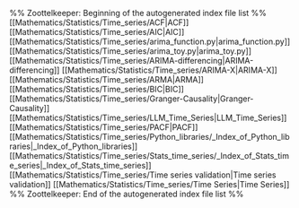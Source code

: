 %% Zoottelkeeper: Beginning of the autogenerated index file list  %%
 [[Mathematics/Statistics/Time_series/ACF|ACF]]
 [[Mathematics/Statistics/Time_series/AIC|AIC]]
 [[Mathematics/Statistics/Time_series/arima_function.py|arima_function.py]]
 [[Mathematics/Statistics/Time_series/arima_toy.py|arima_toy.py]]
 [[Mathematics/Statistics/Time_series/ARIMA-differencing|ARIMA-differencing]]
 [[Mathematics/Statistics/Time_series/ARIMA-X|ARIMA-X]]
 [[Mathematics/Statistics/Time_series/ARMA|ARMA]]
 [[Mathematics/Statistics/Time_series/BIC|BIC]]
 [[Mathematics/Statistics/Time_series/Granger-Causality|Granger-Causality]]
 [[Mathematics/Statistics/Time_series/LLM_Time_Series|LLM_Time_Series]]
 [[Mathematics/Statistics/Time_series/PACF|PACF]]
 [[Mathematics/Statistics/Time_series/Python_libraries/_Index_of_Python_libraries|_Index_of_Python_libraries]]
 [[Mathematics/Statistics/Time_series/Stats_time_series/_Index_of_Stats_time_series|_Index_of_Stats_time_series]]
 [[Mathematics/Statistics/Time_series/Time series validation|Time series validation]]
 [[Mathematics/Statistics/Time_series/Time Series|Time Series]]
%% Zoottelkeeper: End of the autogenerated index file list  %%
